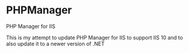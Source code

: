 # PHPManager
PHP Manager for IIS

This is my attempt to update PHP Manager for IIS to support IIS 10 and to also update it to a newer version of .NET